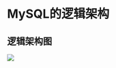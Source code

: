 # MySQL的逻辑架构

## 逻辑架构图

![](https://gitee.com/zsy0216/typora-image/raw/master/typora/20191210211519.png)

